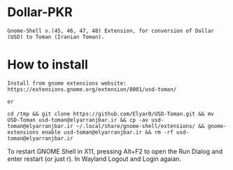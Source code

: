 # Dollar-PKR
```
Gnome-Shell v.(45, 46, 47, 48) Extension, for conversion of Dollar (USD) to Toman (Iranian Toman).

```
# How to install
```
Install from gnome extensions website:
https://extensions.gnome.org/extension/8001/usd-toman/

or

cd /tmp && git clone https://github.com/Elyar0/USD-Toman.git && mv USD-Toman usd-toman@elyarranjbar.ir && cp -av usd-toman@elyarranjbar.ir ~/.local/share/gnome-shell/extensions/ && gnome-extensions enable usd-toman@elyarranjbar.ir && rm -rf usd-toman@elyarranjbar.ir

```
To restart GNOME Shell in X11, pressing Alt+F2 to open the Run Dialog and enter restart 
(or just r). 
In Wayland Logout and Login agaian.
